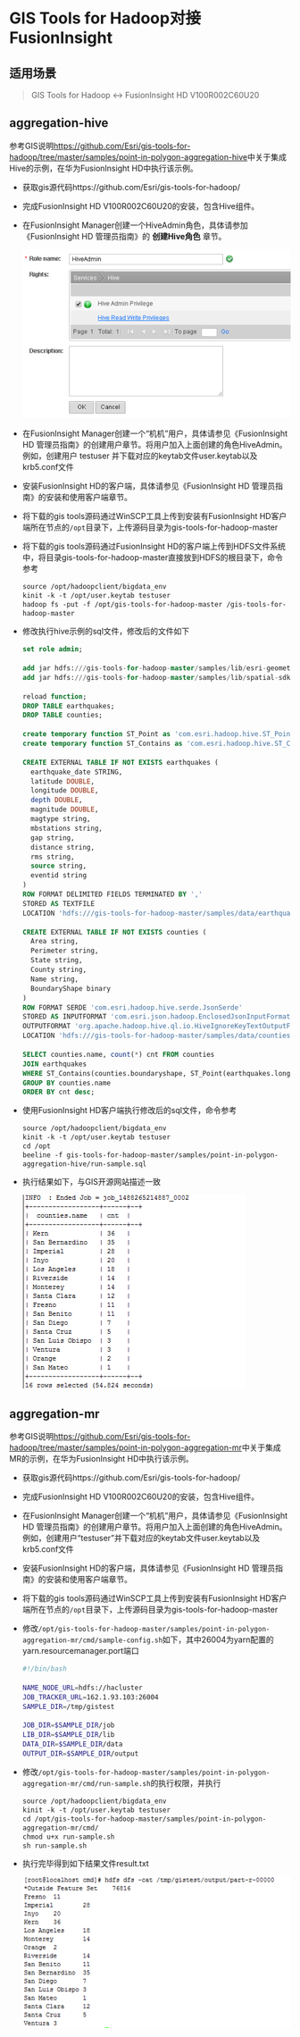 # GIS Tools for Hadoop对接FusionInsight

## 适用场景

> GIS Tools for Hadoop <-> FusionInsight HD V100R002C60U20

## aggregation-hive

参考GIS说明<https://github.com/Esri/gis-tools-for-hadoop/tree/master/samples/point-in-polygon-aggregation-hive>中关于集成Hive的示例，在华为FusionInsight HD中执行该示例。

* 获取gis源代码https://github.com/Esri/gis-tools-for-hadoop/

* 完成FusionInsight HD V100R002C60U20的安装，包含Hive组件。

* 在FusionInsight Manager创建一个HiveAdmin角色，具体请参加《FusionInsight HD 管理员指南》的 **创建Hive角色** 章节。

  ![](assets/Using_GIS_Tools_for_Hadoop_with_FusionInsight/image5.png)

* 在FusionInsight Manager创建一个“机机”用户，具体请参见《FusionInsight HD 管理员指南》的创建用户章节。将用户加入上面创建的角色HiveAdmin。例如，创建用户 testuser 并下载对应的keytab文件user.keytab以及krb5.conf文件

* 安装FusionInsight HD的客户端，具体请参见《FusionInsight HD 管理员指南》的安装和使用客户端章节。

* 将下载的gis tools源码通过WinSCP工具上传到安装有FusionInsight HD客户端所在节点的`/opt`目录下，上传源码目录为gis-tools-for-hadoop-master

* 将下载的gis tools源码通过FusionInsight HD的客户端上传到HDFS文件系统中，将目录gis-tools-for-hadoop-master直接放到HDFS的根目录下，命令参考

  ```shell
  source /opt/hadoopclient/bigdata_env
  kinit -k -t /opt/user.keytab testuser
  hadoop fs -put -f /opt/gis-tools-for-hadoop-master /gis-tools-for-hadoop-master
  ```

* 修改执行hive示例的sql文件，修改后的文件如下

  ```sql
  set role admin;

  add jar hdfs:///gis-tools-for-hadoop-master/samples/lib/esri-geometry-api.jar;
  add jar hdfs:///gis-tools-for-hadoop-master/samples/lib/spatial-sdk-hadoop.jar;

  reload function;
  DROP TABLE earthquakes;
  DROP TABLE counties;

  create temporary function ST_Point as 'com.esri.hadoop.hive.ST_Point';
  create temporary function ST_Contains as 'com.esri.hadoop.hive.ST_Contains';

  CREATE EXTERNAL TABLE IF NOT EXISTS earthquakes (
    earthquake_date STRING,
    latitude DOUBLE,
    longitude DOUBLE,
    depth DOUBLE,
    magnitude DOUBLE,
    magtype string,
    mbstations string,
    gap string,
    distance string,
    rms string,
    source string,
    eventid string
  )
  ROW FORMAT DELIMITED FIELDS TERMINATED BY ','
  STORED AS TEXTFILE
  LOCATION 'hdfs:///gis-tools-for-hadoop-master/samples/data/earthquake-data';

  CREATE EXTERNAL TABLE IF NOT EXISTS counties (
    Area string,
    Perimeter string,
    State string,
    County string,
    Name string,
    BoundaryShape binary
  )                                         
  ROW FORMAT SERDE 'com.esri.hadoop.hive.serde.JsonSerde'              
  STORED AS INPUTFORMAT 'com.esri.json.hadoop.EnclosedJsonInputFormat'
  OUTPUTFORMAT 'org.apache.hadoop.hive.ql.io.HiveIgnoreKeyTextOutputFormat'
  LOCATION 'hdfs:///gis-tools-for-hadoop-master/samples/data/counties-data';

  SELECT counties.name, count(*) cnt FROM counties
  JOIN earthquakes
  WHERE ST_Contains(counties.boundaryshape, ST_Point(earthquakes.longitude, earthquakes.latitude))
  GROUP BY counties.name
  ORDER BY cnt desc;
  ```

* 使用FusionInsight HD客户端执行修改后的sql文件，命令参考

  ```shell
  source /opt/hadoopclient/bigdata_env
  kinit -k -t /opt/user.keytab testuser
  cd /opt
  beeline -f gis-tools-for-hadoop-master/samples/point-in-polygon-aggregation-hive/run-sample.sql
  ```

* 执行结果如下，与GIS开源网站描述一致

  ![](assets/Using_GIS_Tools_for_Hadoop_with_FusionInsight/image6.png)

## aggregation-mr

参考GIS说明<https://github.com/Esri/gis-tools-for-hadoop/tree/master/samples/point-in-polygon-aggregation-mr>中关于集成MR的示例，在华为FusionInsight HD中执行该示例。

* 获取gis源代码https://github.com/Esri/gis-tools-for-hadoop/

* 完成FusionInsight HD V100R002C60U20的安装，包含Hive组件。

* 在FusionInsight Manager创建一个“机机”用户，具体请参见《FusionInsight HD 管理员指南》的创建用户章节。将用户加入上面创建的角色HiveAdmin。例如，创建用户“testuser”并下载对应的keytab文件user.keytab以及krb5.conf文件

* 安装FusionInsight HD的客户端，具体请参见《FusionInsight HD 管理员指南》的安装和使用客户端章节。

* 将下载的gis tools源码通过WinSCP工具上传到安装有FusionInsight HD客户端所在节点的`/opt`目录下，上传源码目录为gis-tools-for-hadoop-master

* 修改`/opt/gis-tools-for-hadoop-master/samples/point-in-polygon-aggregation-mr/cmd/sample-config.sh`如下，其中26004为yarn配置的yarn.resourcemanager.port端口

  ```bash
  #!/bin/bash

  NAME_NODE_URL=hdfs://hacluster
  JOB_TRACKER_URL=162.1.93.103:26004
  SAMPLE_DIR=/tmp/gistest

  JOB_DIR=$SAMPLE_DIR/job
  LIB_DIR=$SAMPLE_DIR/lib
  DATA_DIR=$SAMPLE_DIR/data
  OUTPUT_DIR=$SAMPLE_DIR/output
  ```

* 修改`/opt/gis-tools-for-hadoop-master/samples/point-in-polygon-aggregation-mr/cmd/run-sample.sh`的执行权限，并执行

  ```shell
  source /opt/hadoopclient/bigdata_env
  kinit -k -t /opt/user.keytab testuser
  cd /opt/gis-tools-for-hadoop-master/samples/point-in-polygon-aggregation-mr/cmd/
  chmod u+x run-sample.sh
  sh run-sample.sh
  ```

* 执行完毕得到如下结果文件result.txt

  ![](assets/Using_GIS_Tools_for_Hadoop_with_FusionInsight/image7.png)
